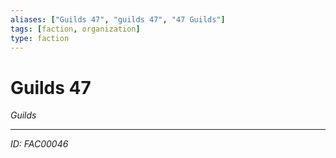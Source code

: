 ```yaml
---
aliases: ["Guilds 47", "guilds 47", "47 Guilds"]
tags: [faction, organization]
type: faction
---
```


# Guilds 47

*Guilds*

---
*ID: FAC00046*